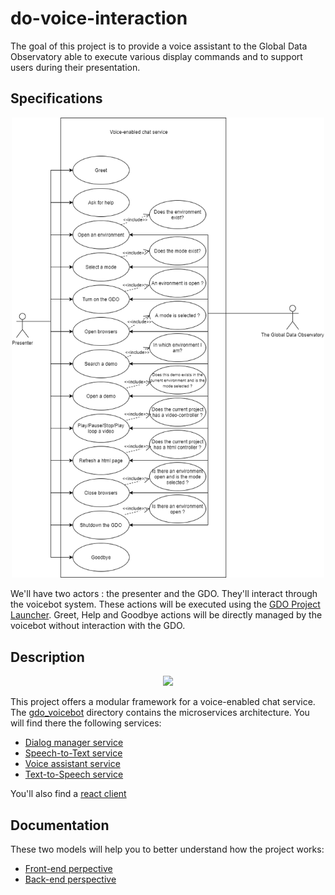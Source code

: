 # do-voice-interaction

The goal of this project is to provide a voice assistant to the Global Data Observatory able to execute various display commands and to support users during their presentation. 

## Specifications

<p align="center"><img src="https://github.com/dsi-icl/do-voice-interaction/blob/master/diagrams/use_case.png" width="500"/></p>

We'll have two actors : the presenter and the GDO. They'll interact through the voicebot system. These actions will be executed using the [GDO Project Launcher](https://github.com/dsi-icl/gdo-project-launcher). Greet, Help and Goodbye actions will be directly managed by the voicebot without interaction with the GDO.

## Description

<p align="center"><img src="https://github.com/dsi-icl/do-voice-interaction/blob/master/diagrams/voice_assistant%20_architecture.png" width="500"/></p>

This project offers a modular framework for a voice-enabled chat service. The [gdo_voicebot](https://github.com/dsi-icl/do-voice-interaction/tree/master/gdo_voicebot) directory contains the microservices architecture. You will find there the following services:
* [Dialog manager service](https://github.com/dsi-icl/do-voice-interaction/blob/master/gdo_voicebot/dialog_manager_service/README.md)
* [Speech-to-Text service](https://github.com/dsi-icl/do-voice-interaction/blob/master/gdo_voicebot/stt_service/README.md)
* [Voice assistant service](https://github.com/dsi-icl/do-voice-interaction/blob/master/gdo_voicebot/voice_assistant_service/README.md)
* [Text-to-Speech service](https://github.com/dsi-icl/do-voice-interaction/blob/master/gdo_voicebot/tts_service/README.md)

You'll also find a [react client](https://github.com/dsi-icl/do-voice-interaction/blob/master/gdo_voicebot/voice_assistant_client/README.md)

## Documentation

These two models will help you to better understand how the project works:
* [Front-end perpective](https://github.com/dsi-icl/do-voice-interaction/blob/master/diagrams/front_end.png)
* [Back-end perspective](https://github.com/dsi-icl/do-voice-interaction/blob/master/diagrams/back_end.png)

